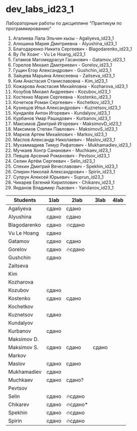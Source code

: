 # dev_labs_id23_1
Лабораторные работы по дисциплине "Практикум по программированию"
1. Агалиева Лала Эльчин кызы - Agaliyeva_id23_1
2. Алюшина Мария Дмитриевна - Alyushina_id23_1
3. Благодаренко Никита Сергеевич - Blagodarenko_id23_1
4. Ву Ле Хоанг - Vu Le Hoang_id23_1
5. Гатамов Магомедрасул Гасанович - Gatamov_id23_1
6. Горелов Михаил Дмитриевич - Gorelov_id23_1
7. Гущин Егор Александрович - Gushchin_id23_1
8. Зайцева Марьяна Алексеевна - Zaitseva_id23_1
9. Ким Анастасия Станиславовна - Kim_id23_1
10. Кожарова Анастасия Михайловна - Kozharova_id23_1
11. Козубов Михаил Андреевич - Kozubov_id23_1
12. Костенко Мария Сергеевна - Kostenko_id23_1
13. Кочетков Роман Сергеевич - Kochetkov_id23_1
14. Кузнецов Илья Александрович - Kuznetsov_id23_1
15. Кундалёв Антон Игоревич - Kundalyov_id23_1
16. Курбанов Умар Рашидович - Kurbanov_id23_1
17. Максимов Дмитрий Игоревич - MaksimovD_id23_1
18. Максимов Степан Павлович - MaksimovS_id23_1
19. Марков Артем Михайлович - Markov_id23_1
20. Маслов Александр Николаевич - Maslov_id23_1
21. Мухаммадиев Тимур Рифатович - Mukhamadiev_id23_1
22. Мучкаев Хонгр Сананович - Muchkaev_id23_1
23. Певцов Арсений Романович - Pevtsov_id23_1
24. Селин Артём Сергеевич - Selin_id23_1
25. Спехин Дмитрий Вячеславович - Spekhin_id23_1
26. Спирин Николай Александрович - Spirin_id23_1
27. Супрун Алексей Юрьевич - Suprun_id23_1
28. Чикарев Евгений Кириллович - Chikarev_id23_1
29. Янданов Владимир Львович - Yandanov_id23_1

| Students      | 1lab  | 2lab | 3lab | 4lab |
|---------------|-------|------|------|------|
| Agaliyeva     | сдано |сдано |      |      |
| Alyushina     | сдано |сдано |      |      |
| Blagodarenko  |  сдано     |   🔥сдано   |      |      |
| Vu Le Hoang   | сдано|      |      |      |
| Gatamov       | сдано |сдано |      |      |
| Gorelov       | сдано | 🔥сдано     |      |      |
| Gushchin      | сдано |      |      |      |
| Zaitseva      |       |      |      |      |
| Kim           |       |      |      |      |
| Kozharova     |       |      |      |      |
| Kozubov       |  сдано     |      |      |      |
| Kostenko      | сдано |сдано |      |      |
| Kochetkov     |       |      |      |      |
| Kuznetsov     | сдано |	 	|	 	|
| Kundalyov    	| 	 	|	 	|	 	|
| Kurbanov    	| сдано	 	|	 	|	 	|
| Maksimov D.  	| 	 	|	 	|	 	|
| Maksimov S.  	|сдано 	 	| сдано	 	|сдано|
| Markov       	| 	 	|	 	|	 	|
| Maslov       	| сдано	| сдано	 |	 	|
| Mukhamadiev  	| сдано	 	|	 	|	 	|
| Muchkaev    	| сдано |сдано?|	 	|
| Pevtsov      	| 	 	|	 	|	 	|
| Selin        	| сдано	 	|	 🔥сдано	|	 	|
| Chikarev        	| сдано	 	|	 🔥сдано*	|	 	|
|  Spekhin      | сдано	| 🔥сдано	|	 	|
|  Spirin      | сдано	|	🔥сдано |	 	|


